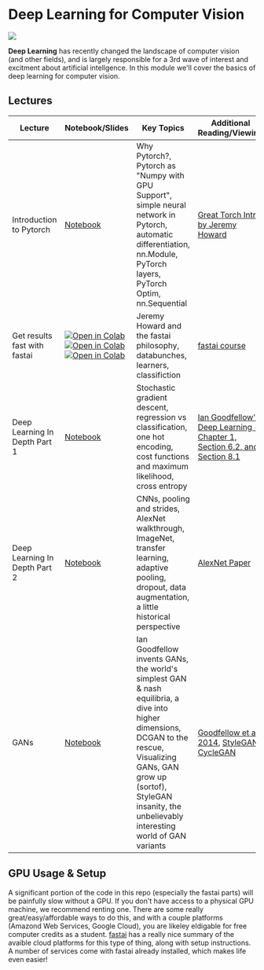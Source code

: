 # Deep Learning for Computer Vision

![](graphics/open_pose.gif)

**Deep Learning** has recently changed the landscape of computer vision (and other fields), and is largely responsible for a 3rd wave of interest and excitment about artificial intellgence. In this module we'll cover the basics of deep learning for computer vision. 

## Lectures

| Lecture | Notebook/Slides | Key Topics | Additional Reading/Viewing | 
| -------  | --------------- | ------------ | -------------------------- | 
| Introduction to Pytorch | [Notebook](https://github.com/unccv/deep_learning_for_computer_vision/blob/master/notebooks/introduction_to_pytorch.ipynb)| Why Pytorch?, Pytorch as "Numpy with GPU Support", simple neural network in Pytorch, automatic differentiation, nn.Module, PyTorch layers, PyTorch Optim, nn.Sequential | [Great Torch Intro by Jeremy Howard](https://pytorch.org/tutorials/beginner/nn_tutorial.html) |
| Get results fast with fastai | [![Open in Colab](https://colab.research.google.com/assets/colab-badge.svg)](https://colab.research.google.com/github/unccv/deep_learning_for_computer_vision/blob/master/notebooks/02-image-classification-with-fastai.ipynb) [![Open in Colab](https://colab.research.google.com/assets/colab-badge.svg)](https://colab.research.google.com/github/unccv/deep_learning_for_computer_vision/blob/master/notebooks/03-bounding-box-detection-with-fastai.ipynb) [![Open in Colab](https://colab.research.google.com/assets/colab-badge.svg)](https://colab.research.google.com/github/unccv/deep_learning_for_computer_vision/blob/master/notebooks/04-semantic-segmentation-with-fastai.ipynb) | Jeremy Howard and the fastai philosophy, databunches, learners, classifiction| [fastai course](https://github.com/fastai/course-v3)|
| Deep Learning In Depth Part 1| [Notebook](https://github.com/unccv/deep_learning_for_computer_vision/blob/master/notebooks/image_classification_part_1.ipynb) |Stochastic gradient descent, regression vs classification, one hot encoding, cost functions and maximum likelihood, cross entropy | [Ian Goodfellow's Deep Learning - Chapter 1, Section 6.2, and Section 8.1](https://www.deeplearningbook.org/) |
| Deep Learning In Depth Part 2| [Notebook](https://github.com/unccv/deep_learning_for_computer_vision/blob/master/notebooks/image_classification_part_2.ipynb) |CNNs, pooling and strides, AlexNet walkthrough, ImageNet, transfer learning, adaptive pooling, dropout, data augmentation, a little historical perspective | [AlexNet Paper](https://papers.nips.cc/paper/4824-imagenet-classification-with-deep-convolutional-neural-networks.pdf)|
|  GANs | [Notebook](https://github.com/unccv/deep_learning_for_computer_vision/blob/master/notebooks/Generative%20Adversarial%20Networks.ipynb) | Ian Goodfellow invents GANs, the world's simplest GAN & nash equilibria, a dive into higher dimensions, DCGAN to the rescue, Visualizing GANs, GAN grow up (sortof), StyleGAN insanity, the unbelievably interesting world of GAN variants | [Goodfellow et al 2014](https://arxiv.org/pdf/1406.2661.pdf), [StyleGAN](https://arxiv.org/pdf/1812.04948.pdf), [CycleGAN](https://arxiv.org/pdf/1703.10593.pdf)|


## GPU Usage & Setup
A significant portion of the code in this repo (especially the fastai parts) will be painfully slow without a GPU. If you don't have access to a physical GPU machine, we recommend renting one. There are some really great/easy/affordable ways to do this, and with a couple platforms (Amazond Web Services, Google Cloud), you are likeley eldigable for free computer credits as a student. [fastai](https://course.fast.ai/start_salamander.html) has a really nice summary of the avaible cloud platforms for this type of thing, along with setup instructions. A number of services come with fastai already installed, which makes life even easier!


